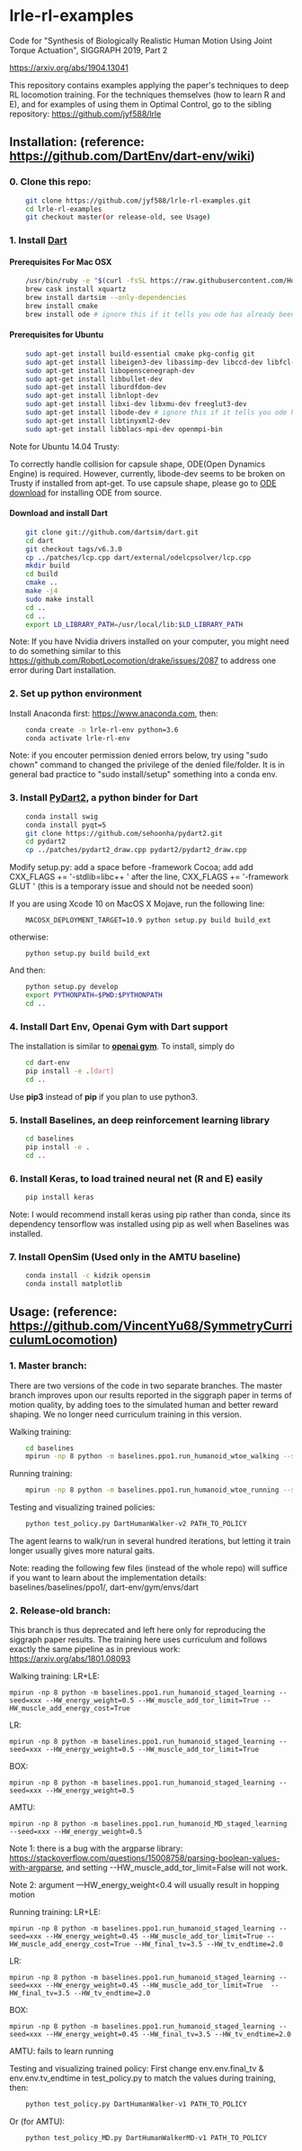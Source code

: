 # lrle-rl-examples

Code for "Synthesis of Biologically Realistic Human Motion Using Joint Torque Actuation", SIGGRAPH 2019, Part 2

https://arxiv.org/abs/1904.13041

This repository contains examples applying the paper's techniques to deep RL locomotion training. For the techniques themselves (how to learn R and E), and for examples of using them in Optimal Control, go to the sibling repository: https://github.com/jyf588/lrle

## Installation: (reference: https://github.com/DartEnv/dart-env/wiki)

### 0. Clone this repo:
```bash
    git clone https://github.com/jyf588/lrle-rl-examples.git
    cd lrle-rl-examples
    git checkout master(or release-old, see Usage)
```

### 1. Install <a href="http://dartsim.github.io/">Dart</a>

#### Prerequisites For Mac OSX

```bash
    /usr/bin/ruby -e "$(curl -fsSL https://raw.githubusercontent.com/Homebrew/install/master/install)"
    brew cask install xquartz
    brew install dartsim --only-dependencies
    brew install cmake
    brew install ode # ignore this if it tells you ode has already been installed
```

#### Prerequisites for Ubuntu

```bash
    sudo apt-get install build-essential cmake pkg-config git
    sudo apt-get install libeigen3-dev libassimp-dev libccd-dev libfcl-dev libboost-regex-dev libboost-system-dev
    sudo apt-get install libopenscenegraph-dev
    sudo apt-get install libbullet-dev
    sudo apt-get install liburdfdom-dev
    sudo apt-get install libnlopt-dev
    sudo apt-get install libxi-dev libxmu-dev freeglut3-dev
    sudo apt-get install libode-dev # ignore this if it tells you ode has already been installed
    sudo apt-get install libtinyxml2-dev
    sudo apt-get install libblacs-mpi-dev openmpi-bin
```

Note for Ubuntu 14.04 Trusty:

To correctly handle collision for capsule shape, ODE(Open Dynamics Engine) is required. However, currently, libode-dev seems to be broken on Trusty if installed from apt-get. To use capsule shape, please go to <a href="https://sourceforge.net/projects/opende/files//">ODE download</a> for installing ODE from source. 

#### Download and install Dart

```bash
    git clone git://github.com/dartsim/dart.git
    cd dart
    git checkout tags/v6.3.0
    cp ../patches/lcp.cpp dart/external/odelcpsolver/lcp.cpp
    mkdir build
    cd build
    cmake ..
    make -j4
    sudo make install
    cd ..
    cd ..
    export LD_LIBRARY_PATH=/usr/local/lib:$LD_LIBRARY_PATH
```

Note: If you have Nvidia drivers installed on your computer, you might need to do something similar to this https://github.com/RobotLocomotion/drake/issues/2087 to address one error during Dart installation.

### 2. Set up python environment

Install Anaconda first: https://www.anaconda.com, then:

```bash
    conda create -n lrle-rl-env python=3.6
    conda activate lrle-rl-env
```

Note: if you encouter permission denied errors below, try using "sudo chown" command to changed the privilege of the denied file/folder. It is in general bad practice to "sudo install/setup" something into a conda env.

### 3. Install <a href="http://pydart2.readthedocs.io/en/latest/">PyDart2</a>, a python binder for Dart

```bash
    conda install swig
    conda install pyqt=5
    git clone https://github.com/sehoonha/pydart2.git
    cd pydart2
    cp ../patches/pydart2_draw.cpp pydart2/pydart2_draw.cpp
```

Modify setup.py: add a space before -framework Cocoa; add add CXX_FLAGS += '-stdlib=libc++ ' after the line, CXX_FLAGS += '-framework GLUT ' (this is a temporary issue and should not be needed soon)

If you are using Xcode 10 on MacOS X Mojave, run the following line:

```
    MACOSX_DEPLOYMENT_TARGET=10.9 python setup.py build build_ext
```

otherwise:

```
    python setup.py build build_ext
```

And then:

```bash
    python setup.py develop
    export PYTHONPATH=$PWD:$PYTHONPATH
    cd ..
```

### 4. Install Dart Env, Openai Gym with Dart support

The installation is similar to <a href="https://github.com/openai/gym">**openai gym**</a>. To install, simply do 

```bash
    cd dart-env
    pip install -e .[dart]
    cd ..
```

Use **pip3** instead of **pip** if you plan to use python3.

### 5. Install Baselines, an deep reinforcement learning library
```bash
    cd baselines
    pip install -e .
    cd ..
```

### 6. Install Keras, to load trained neural net (R and E) easily
```bash
    pip install keras
```
Note: I would recommend install keras using pip rather than conda, since its dependency tensorflow was installed using pip as well when Baselines was installed.

### 7. Install OpenSim (Used only in the AMTU baseline)
```bash
    conda install -c kidzik opensim 
    conda install matplotlib
```

## Usage: (reference: https://github.com/VincentYu68/SymmetryCurriculumLocomotion)

### 1. Master branch:

There are two versions of the code in two separate branches. The master branch improves upon our results reported in the siggraph paper in terms of motion quality, by adding toes to the simulated human and better reward shaping. We no longer need curriculum training in this version.

Walking training: 
```bash
    cd baselines
    mpirun -np 8 python -m baselines.ppo1.run_humanoid_wtoe_walking --seed=some_number
```
Running training:
```bash
    mpirun -np 8 python -m baselines.ppo1.run_humanoid_wtoe_running --seed=some_number
```
Testing and visualizing trained policies:
```bash
    python test_policy.py DartHumanWalker-v2 PATH_TO_POLICY
```
The agent learns to walk/run in several hundred iterations, but letting it train longer usually gives more natural gaits.

Note: reading the following few files (instead of the whole repo) will suffice if you want to learn about the implementation details: baselines/baselines/ppo1/, dart-env/gym/envs/dart

### 2. Release-old branch:

This branch is thus deprecated and left here only for reproducing the siggraph paper results. The training here uses curriculum and follows exactly the same pipeline as in previous work: https://arxiv.org/abs/1801.08093

Walking training:
LR+LE:  
```
mpirun -np 8 python -m baselines.ppo1.run_humanoid_staged_learning --seed=xxx --HW_energy_weight=0.5 --HW_muscle_add_tor_limit=True --HW_muscle_add_energy_cost=True
```
LR: 
```
mpirun -np 8 python -m baselines.ppo1.run_humanoid_staged_learning --seed=xxx --HW_energy_weight=0.5 --HW_muscle_add_tor_limit=True 
```
BOX: 
```
mpirun -np 8 python -m baselines.ppo1.run_humanoid_staged_learning --seed=xxx --HW_energy_weight=0.5
```
AMTU: 
```
mpirun -np 8 python -m baselines.ppo1.run_humanoid_MD_staged_learning --seed=xxx --HW_energy_weight=0.5
```

Note 1: there is a bug with the argparse library: https://stackoverflow.com/questions/15008758/parsing-boolean-values-with-argparse, and setting --HW_muscle_add_tor_limit=False will not work.

Note 2: argument —HW_energy_weight<0.4 will usually result in hopping motion

Running training:
LR+LE: 
```
mpirun -np 8 python -m baselines.ppo1.run_humanoid_staged_learning --seed=xxx --HW_energy_weight=0.45 --HW_muscle_add_tor_limit=True --HW_muscle_add_energy_cost=True --HW_final_tv=3.5 --HW_tv_endtime=2.0
```
LR: 
```
mpirun -np 8 python -m baselines.ppo1.run_humanoid_staged_learning --seed=xxx --HW_energy_weight=0.45 --HW_muscle_add_tor_limit=True  --HW_final_tv=3.5 --HW_tv_endtime=2.0
```
BOX: 
```
mpirun -np 8 python -m baselines.ppo1.run_humanoid_staged_learning --seed=xxx --HW_energy_weight=0.45 --HW_final_tv=3.5 --HW_tv_endtime=2.0
```
AMTU: fails to learn running

Testing and visualizing trained policy:
First change env.env.final_tv & env.env.tv_endtime in test_policy.py to match the values during training, then:
```bash
    python test_policy.py DartHumanWalker-v1 PATH_TO_POLICY
```
Or (for AMTU):
```bash
    python test_policy_MD.py DartHumanWalkerMD-v1 PATH_TO_POLICY
```
